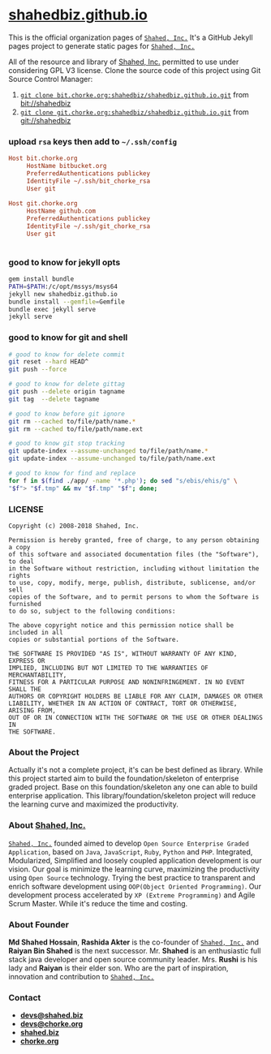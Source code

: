 # [shahedbiz.github.io][301]

This is the official organization pages of [`Shahed, Inc.`][000] It's a GitHub Jekyll pages project to generate static pages for [`Shahed, Inc.`][000]


All of the resource and library of [Shahed, Inc.][000] permitted to use under considering GPL V3 license. Clone the source code of this project using Git Source Control Manager:

1. [`git clone bit.chorke.org:shahedbiz/shahedbiz.github.io.git`][201] from [bit://shahedbiz][200]
2. [`git clone git.chorke.org:shahedbiz/shahedbiz.github.io.git`][301] from [git://shahedbiz][300]


### upload `rsa` keys then add to `~/.ssh/config`

```cfg
Host bit.chorke.org
     HostName bitbucket.org
     PreferredAuthentications publickey
     IdentityFile ~/.ssh/bit_chorke_rsa
     User git
    
Host git.chorke.org
     HostName github.com
     PreferredAuthentications publickey
     IdentityFile ~/.ssh/git_chorke_rsa
     User git
     
```


### good to know for jekyll opts

```bash
gem install bundle
PATH=$PATH:/c/opt/mssys/msys64
jekyll new shahedbiz.github.io
bundle install --gemfile=Gemfile
bundle exec jekyll serve
jekyll serve

```


### good to know for git and shell

```bash
# good to know for delete commit
git reset --hard HEAD^
git push --force

# good to know for delete gittag
git push --delete origin tagname
git tag  --delete tagname

# good to know before git ignore
git rm --cached to/file/path/name.*
git rm --cached to/file/path/name.ext

# good to know git stop tracking
git update-index --assume-unchanged to/file/path/name.*
git update-index --assume-unchanged to/file/path/name.ext

# good to know for find and replace
for f in $(find ./app/ -name '*.php'); do sed "s/ebis/ehis/g" \
"$f"> "$f.tmp" && mv "$f.tmp" "$f"; done;

```


### LICENSE

```
Copyright (c) 2008-2018 Shahed, Inc.

Permission is hereby granted, free of charge, to any person obtaining a copy
of this software and associated documentation files (the "Software"), to deal
in the Software without restriction, including without limitation the rights
to use, copy, modify, merge, publish, distribute, sublicense, and/or sell
copies of the Software, and to permit persons to whom the Software is furnished
to do so, subject to the following conditions:

The above copyright notice and this permission notice shall be included in all
copies or substantial portions of the Software.

THE SOFTWARE IS PROVIDED "AS IS", WITHOUT WARRANTY OF ANY KIND, EXPRESS OR
IMPLIED, INCLUDING BUT NOT LIMITED TO THE WARRANTIES OF MERCHANTABILITY,
FITNESS FOR A PARTICULAR PURPOSE AND NONINFRINGEMENT. IN NO EVENT SHALL THE
AUTHORS OR COPYRIGHT HOLDERS BE LIABLE FOR ANY CLAIM, DAMAGES OR OTHER
LIABILITY, WHETHER IN AN ACTION OF CONTRACT, TORT OR OTHERWISE, ARISING FROM,
OUT OF OR IN CONNECTION WITH THE SOFTWARE OR THE USE OR OTHER DEALINGS IN
THE SOFTWARE.
```


### About the Project

Actually it's not a complete project, it's can be best defined as library. While this project started aim to build the foundation/skeleton of enterprise graded project. Base on this foundation/skeleton any one can able to build enterprise application. This library/foundation/skeleton project will reduce the learning curve and maximized the productivity.


### About [Shahed, Inc.][000]

[`Shahed, Inc.`][000] founded aimed to develop `Open Source Enterprise Graded Application`, based on `Java`, `JavaScript`, `Ruby`, `Python` and `PHP`. Integrated, Modularized, Simplified and loosely coupled application development is our vision. Our goal is minimize the learning curve, maximizing the productivity using `Open Source` technology. Trying the best practice to transparent and enrich software development using `OOP(Object Oriented Programming)`. Our development process accelerated by `XP (Extreme Programming)` and Agile Scrum Master. While it's reduce the time and costing.


### About Founder

**Md Shahed Hossain**, **Rashida Akter** is the co-founder of [`Shahed, Inc.`][000] and **Raiyan Bin Shahed** is the next successor. Mr. **Shahed** is an enthusiastic full stack java developer and open source community leader. Mrs. **Rushi** is his lady and **Raiyan** is their elder son. Who are the part of inspiration, innovation and contribution to [`Shahed, Inc.`][000]


### Contact

- [**devs@shahed.biz**][100]
- [**devs@chorke.org**][101]
- [**shahed.biz**][000]
- [**chorke.org**][001]


[000]:  http://shahed.biz "Shahed, Inc. Visit us"
[001]:  http://chorke.org "Chorke, Org. Visit us"

[100]:  mailto:devs@shahed.biz "Shahed, Inc. Email us"
[101]:  mailto:devs@chorke.org "Chorke, Org. Email us"

[200]:  https://bitbucket.org/shahedbiz "bit://shahedbiz"
[201]:  https://bitbucket.org/shahedbiz/shahedbiz.github.io "shahedbiz.github.io"

[300]:  https://github.com/shahedbiz "git://shahedbiz"
[301]:  https://github.com/shahedbiz/shahedbiz.github.io "shahedbiz.github.io"

[400]:  https://github.com "GitHub"
[401]:  https://bitbucket.org "Bitbucket"
